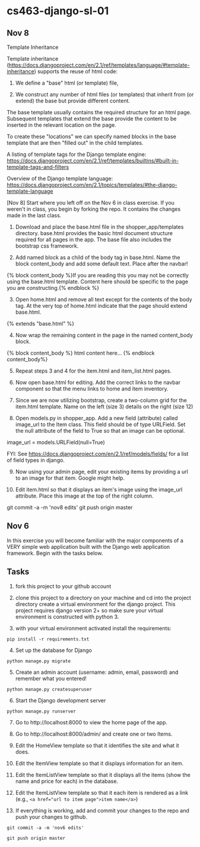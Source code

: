 # cs463-django-sl-01
## Nov 8
Template Inheritance

Template inheritance (https://docs.djangoproject.com/en/2.1/ref/templates/language/#template-inheritance) supports the reuse of html code:

1) We define a "base" html (or template) file, 

2) We construct any number of html files (or templates) that inherit from (or extend) the base but provide different content.

The base template usually contains the required structure for an html page. Subsequent templates that extend the base provide the content to be inserted in the relevant location on the page.

To create these "locations" we can specify named blocks in the base template that are then "filled out" in the child templates.

A listing of template tags for the Django template engine: https://docs.djangoproject.com/en/2.1/ref/templates/builtins/#built-in-template-tags-and-filters

Overview of the Django template language: https://docs.djangoproject.com/en/2.1/topics/templates/#the-django-template-language

[Nov 8] Start where you left off on the Nov 6 in class exercise. If you weren't in class, you begin by forking the repo. It contains the changes made in the last class.

1. Download and place the base.html file in the shopper_app/templates directory. base.html provides the basic html document structure required for all pages in the app. The base file also includes the bootstrap css framework.

2. Add named block as a child of the body tag in base.html. Name the block content_body and add some default text. Place after the navbar!

{% block content_body %}If you are reading this you may not be correctly using the base.html template. Content here should be specific to the page you are constructing.{% endblock %}

3. Open home.html and remove all text except for the contents of the body tag. At the very top of home.html indicate that the page should extend base.html.

{% extends "base.html" %}

4. Now wrap the remaining content in the page in the named content_body block.

{% block content_body %}
html content here...
{% endblock content_body%}

5. Repeat steps 3 and 4 for the item.html and item_list.html pages.

6. Now open base.html for editing. Add the correct links to the navbar component so that the menu links to home and item inventory.

7. Since we are now utilizing bootstrap, create a two-column grid for the item.html template. Name on the left (size 3) details on the right (size 12)

8. Open models.py in shopper_app. Add a new field (attribute) called image_url to the Item class. This field should be of type URLField. Set the null attribute of the field to True so that an image can be optional.

image_url = models.URLField(null=True)

FYI: See https://docs.djangoproject.com/en/2.1/ref/models/fields/ for a list of field types in django.

9. Now using your admin page, edit your existing items by providing a url to an image for that item. Google might help.

10. Edit item.html so that it displays an item's image using the image_url attribute. Place this image at the top of the right column.

git commit -a -m 'nov8 edits'
git push origin master
## Nov 6
In this exercise you will become familiar with the major components of a VERY simple web application built with the Django web application framework. Begin with the tasks below.

## Tasks
1. fork this project to your github account

2. clone this project to a directory on your machine and cd into the project directory
create a virtual environment for the django project. This project requires django version 2+ so make sure your virtual environment is constructed with python 3.

3. with your virtual environment activated install the requirements:

```pip install -r requirements.txt```

4. Set up the database for Django

```python manage.py migrate```

5. Create an admin account (username: admin, email, password) and remember what you entered!

```python manage.py createsuperuser```

6. Start the Django development server

```python manage.py runserver```

7. Go to http://localhost:8000 to view the home page of the app.

8. Go to http://localhost:8000/admin/ and create one or two Items.

9. Edit the HomeView template so that it identifies the site and what it does. 

10. Edit the ItemView template so that it displays information for an item.

11. Edit the ItemListView template so that it displays all the items (show the name and price for each) in the database.

12. Edit the ItemListView template so that it each item is rendered as a link (e.g., ```<a href="url to item page">item name</a>```)

13. If everything is working, add and commit your changes to the repo and push your changes to github.

```git commit -a -m 'nov6 edits'```

```git push origin master```



